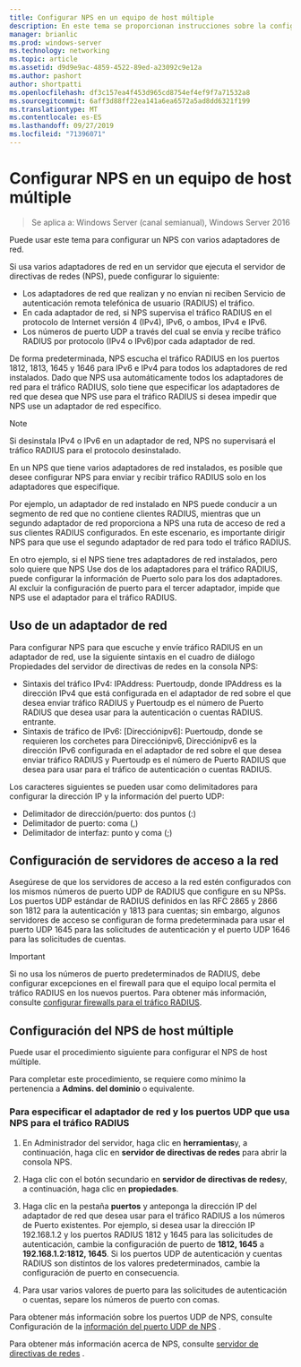 ```yaml
---
title: Configurar NPS en un equipo de host múltiple
description: En este tema se proporcionan instrucciones sobre la configuración de un servidor con varios adaptadores de red que ejecuta el servidor de directivas de redes en Windows Server 2016.
manager: brianlic
ms.prod: windows-server
ms.technology: networking
ms.topic: article
ms.assetid: d9d9e9ac-4859-4522-89ed-a23092c9e12a
ms.author: pashort
author: shortpatti
ms.openlocfilehash: df3c157ea4f453d965cd8754ef4ef9f7a71532a8
ms.sourcegitcommit: 6aff3d88ff22ea141a6ea6572a5ad8dd6321f199
ms.translationtype: MT
ms.contentlocale: es-ES
ms.lasthandoff: 09/27/2019
ms.locfileid: "71396071"
---
```

# <a name="configure-nps-on-a-multihomed-computer"></a>Configurar NPS en un equipo de host múltiple

>Se aplica a: Windows Server (canal semianual), Windows Server 2016

Puede usar este tema para configurar un NPS con varios adaptadores de red.

Si usa varios adaptadores de red en un servidor que ejecuta el servidor de directivas de redes (NPS), puede configurar lo siguiente:

- Los adaptadores de red que realizan y no envían ni reciben Servicio de autenticación remota telefónica de usuario \(RADIUS\) el tráfico.
- En cada adaptador de red, si NPS supervisa el tráfico RADIUS en el protocolo de Internet versión 4 \(IPv4\), IPv6, o ambos, IPv4 e IPv6.
- Los números de puerto UDP a través del cual se envía y recibe tráfico RADIUS por protocolo \(IPv4 o IPv6\)por cada adaptador de red.

De forma predeterminada, NPS escucha el tráfico RADIUS en los puertos 1812, 1813, 1645 y 1646 para IPv6 e IPv4 para todos los adaptadores de red instalados. Dado que NPS usa automáticamente todos los adaptadores de red para el tráfico RADIUS, solo tiene que especificar los adaptadores de red que desea que NPS use para el tráfico RADIUS si desea impedir que NPS use un adaptador de red específico.

>[!NOTE]
>Si desinstala IPv4 o IPv6 en un adaptador de red, NPS no supervisará el tráfico RADIUS para el protocolo desinstalado.

En un NPS que tiene varios adaptadores de red instalados, es posible que desee configurar NPS para enviar y recibir tráfico RADIUS solo en los adaptadores que especifique.

Por ejemplo, un adaptador de red instalado en NPS puede conducir a un segmento de red que no contiene clientes RADIUS, mientras que un segundo adaptador de red proporciona a NPS una ruta de acceso de red a sus clientes RADIUS configurados. En este escenario, es importante dirigir NPS para que use el segundo adaptador de red para todo el tráfico RADIUS.

En otro ejemplo, si el NPS tiene tres adaptadores de red instalados, pero solo quiere que NPS Use dos de los adaptadores para el tráfico RADIUS, puede configurar la información de Puerto solo para los dos adaptadores. Al excluir la configuración de puerto para el tercer adaptador, impide que NPS use el adaptador para el tráfico RADIUS.

## <a name="using-a-network-adapter"></a>Uso de un adaptador de red

Para configurar NPS para que escuche y envíe tráfico RADIUS en un adaptador de red, use la siguiente sintaxis en el cuadro de diálogo Propiedades del servidor de directivas de redes en la consola NPS:

- Sintaxis del tráfico IPv4: IPAddress: Puertoudp, donde IPAddress es la dirección IPv4 que está configurada en el adaptador de red sobre el que desea enviar tráfico RADIUS y Puertoudp es el número de Puerto RADIUS que desea usar para la autenticación o cuentas RADIUS. entrante.
- Sintaxis de tráfico de IPv6: [Direcciónipv6]: Puertoudp, donde se requieren los corchetes para Direcciónipv6, Direcciónipv6 es la dirección IPv6 configurada en el adaptador de red sobre el que desea enviar tráfico RADIUS y Puertoudp es el número de Puerto RADIUS que desea para usar para el tráfico de autenticación o cuentas RADIUS.

Los caracteres siguientes se pueden usar como delimitadores para configurar la dirección IP y la información del puerto UDP:

- Delimitador de dirección/puerto: dos puntos (:)
- Delimitador de puerto: coma (,)
- Delimitador de interfaz: punto y coma (;)

## <a name="configuring-network-access-servers"></a>Configuración de servidores de acceso a la red

Asegúrese de que los servidores de acceso a la red estén configurados con los mismos números de puerto UDP de RADIUS que configure en su NPSs. Los puertos UDP estándar de RADIUS definidos en las RFC 2865 y 2866 son 1812 para la autenticación y 1813 para cuentas; sin embargo, algunos servidores de acceso se configuran de forma predeterminada para usar el puerto UDP 1645 para las solicitudes de autenticación y el puerto UDP 1646 para las solicitudes de cuentas.

>[!IMPORTANT]
>Si no usa los números de puerto predeterminados de RADIUS, debe configurar excepciones en el firewall para que el equipo local permita el tráfico RADIUS en los nuevos puertos. Para obtener más información, consulte [configurar firewalls para el tráfico RADIUS](nps-firewalls-configure.md).

## <a name="configure-the-multihomed-nps"></a>Configuración del NPS de host múltiple

Puede usar el procedimiento siguiente para configurar el NPS de host múltiple.

Para completar este procedimiento, se requiere como mínimo la pertenencia a **Admins. del dominio** o equivalente.

### <a name="to-specify-the-network-adapter-and-udp-ports-that-nps-uses-for-radius-traffic"></a>Para especificar el adaptador de red y los puertos UDP que usa NPS para el tráfico RADIUS

1. En Administrador del servidor, haga clic en **herramientas**y, a continuación, haga clic en **servidor de directivas de redes** para abrir la consola NPS.

2. Haga clic con el botón secundario en **servidor de directivas de redes**y, a continuación, haga clic en **propiedades**.

3. Haga clic en la pestaña **puertos** y anteponga la dirección IP del adaptador de red que desea usar para el tráfico RADIUS a los números de Puerto existentes. Por ejemplo, si desea usar la dirección IP 192.168.1.2 y los puertos RADIUS 1812 y 1645 para las solicitudes de autenticación, cambie la configuración de puerto de **1812, 1645** a **192.168.1.2:1812, 1645**. Si los puertos UDP de autenticación y cuentas RADIUS son distintos de los valores predeterminados, cambie la configuración de puerto en consecuencia.

4. Para usar varios valores de puerto para las solicitudes de autenticación o cuentas, separe los números de puerto con comas.

Para obtener más información sobre los puertos UDP de NPS, consulte Configuración de la [información del puerto UDP de NPS](nps-udp-ports-configure.md) .


Para obtener más información acerca de NPS, consulte [servidor de directivas de redes](nps-top.md) .

